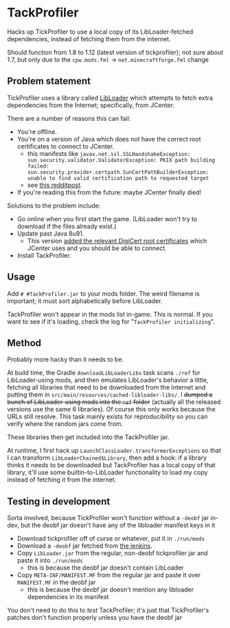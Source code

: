 # TackProfiler

Hacks up TickProfiler to use a local copy of its LibLoader-fetched dependencies, instead of fetching them from the internet.

Should function from 1.8 to 1.12 (latest version of tickprofiler); not sure about 1.7, but only due to the `cpw.mods.fml` -> `net.minecraftforge.fml` change

## Problem statement

TickProfiler uses a library called [LibLoader](https://github.com/MinimallyCorrect/LibLoader) which attempts to fetch extra dependencies from the Internet; specifically, from JCenter.

There are a number of reasons this can fail:

* You're offline.
* You're on a version of Java which does not have the correct root certificates to connect to JCenter.
  * this manifests like `javax.net.ssl.SSLHandshakeException: sun.security.validator.ValidatorException: PKIX path building failed: sun.security.provider.certpath.SunCertPathBuilderException: unable to find valid certification path to requested target`
  * see [this redditpost](https://old.reddit.com/r/feedthebeast/comments/1clbv19/tickprofiler_a_very_old_mod_needs_to_be_removed/).
* If you're reading this from the future: maybe JCenter finally died!

Solutions to the problem include:

* Go online when you first start the game. (LibLoader won't try to download if the files already exist.)
* Update past Java 8u91.
  * This version [added the relevant DigiCert root certificates](https://www.oracle.com/java/technologies/javase/8u91-relnotes.html) which JCenter uses and you should be able to connect.
* Install TackProfiler.

## Usage

Add `# #TackProfiler.jar` to your mods folder. The weird filename is important; it must sort alphabetically before LibLoader.

TackProfiler won't appear in the mods list in-game. This is normal. If you want to see if it's loading, check the log for "`TackProfiler initializing`".

## Method

Probably more hacky than it needs to be.

At build time, the Gradle `downloadLibLoaderLibs` task scans `./ref` for LibLoader-using mods, and then emulates LibLoader's behavior a little, fetching all libraries that need to be downloaded from the Internet and putting them in `src/main/resources/cached-libloader-libs/`. I ~~dumped a bunch of LibLoader-using mods into the `ref` folder~~ (actually all the released versions use the same 6 libraries). Of course this only works because the URLs still resolve. This task mainly exists for reproducibility so you can verify where the random jars come from.

These libraries then get included into the TackProfiler jar.

At runtime, I first hack up `LaunchClassLoader.transformerExceptions` so that I can transform `LibLoaderChained$Library`, then add a hook: if a library thinks it needs to be downloaded but TackProfiler has a local copy of that library, it'll use some builtin-to-LibLoader functionality to load my copy instead of fetching it from the internet.

## Testing in development

Sorta involved, because TickProfiler won't function without a `-deobf` jar in-dev, but the deobf jar doesn't have any of the libloader manifest keys in it

* Download tickprofiler off of curse or whatever, put it in `./run/mods`
* Download a `-deobf` jar fetched from [the jenkins](https://jenkins.nallar.me/job/TickProfiler/). 
* Copy `LibLoader.jar` from the regular, non-deobf tickprofiler jar and paste it into `./run/mods`
  * this is because the deobf jar doesn't contain LibLoader
* Copy `META-INF/MANIFEST.MF` from the regular jar and paste it over `MANIFEST.MF` in the deobf jar
  * this is because the deobf jar doesn't mention any libloader dependencies in its manifest

You don't need to do this to *test* TackProfiler; it's just that TickProfiler's patches don't function properly unless you have the deobf jar